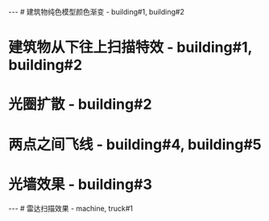 --- # 建筑物纯色模型颜色渐变 - building#1, building#2
# 建筑物从下往上扫描特效 - building#1, building#2
# 光圈扩散 - building#2
# 两点之间飞线 - building#4, building#5
# 光墙效果 - building#3
--- # 雷达扫描效果 - machine, truck#1